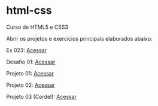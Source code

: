 # html-css
 Curso de HTML5 e CSS3

Abrir os projetos e exercícios principais elaborados abaixo:

Ex 023: <a href="https://raphael-machado-silva.github.io/html-css/Exerc%C3%ADcios/ex023/tabela002.html" target="_blank">Acessar</a>

Desafio 01: <a href="https://raphael-machado-silva.github.io/html-css/Desafios/desafio003/index.html" target="_blank">Acessar</a> 

Projeto 01: <a href="https://raphael-machado-silva.github.io/html-css/Projetos/projeto.01/index.html" target="_blank">Acessar</a>

Projeto 02: <a href="https://raphael-machado-silva.github.io/html-css/Projetos/projeto.02/index.html" target="_blank">Acessar</a>

Projeto 03 (Cordel): <a href="https://raphael-machado-silva.github.io/html-css/Projetos/projeto-cordel/index.html" target="_blank">Acessar</a>